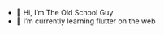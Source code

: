 - 👋 Hi, I’m The Old School Guy
- 🌱 I’m currently learning flutter on the web

<!---
theoldschoolguy/theoldschoolguy is a ✨ special ✨ repository because its `README.md` (this file) appears on your GitHub profile.
You can click the Preview link to take a look at your changes.
--->
